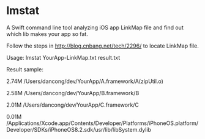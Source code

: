 # lmstat
A Swift command line tool analyzing iOS app LinkMap file and find out which lib makes your app so fat.

Follow the steps in http://blog.cnbang.net/tech/2296/ to locate LinkMap file.

Usage: lmstat YourApp-LinkMap.txt result.txt

Result sample:

2.74M	/Users/dancong/dev/YourApp/A.framework/A(zipUtil.o)

2.58M	/Users/dancong/dev/YourApp/B.framework/B

2.01M	/Users/dancong/dev/YourApp/C.framework/C

0.01M	/Applications/Xcode.app/Contents/Developer/Platforms/iPhoneOS.platform/Developer/SDKs/iPhoneOS8.2.sdk/usr/lib/libSystem.dylib
